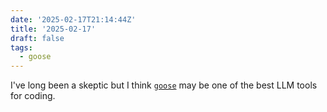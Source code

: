 ```yaml
---
date: '2025-02-17T21:14:44Z'
title: '2025-02-17'
draft: false
tags:
  - goose
---
```


I've long been a skeptic but I think [`goose`](https://github.com/block/goose) may be one of the best LLM tools for coding.
